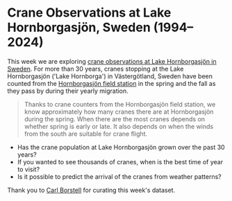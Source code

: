
# Crane Observations at Lake Hornborgasjön, Sweden (1994–2024)

This week we are exploring [crane observations at Lake Hornborgasjön in Sweden](https://www.hornborga.com/naturen/transtatistik/).
For more than 30 years, cranes stopping at the Lake Hornborgasjön ('Lake Hornborga') in Västergötland, Sweden have been counted from the 
[Hornborgasjön field station](https://www.hornborga.com/naturen/tranor/) in the spring and the fall as they pass by during their yearly migration.  

> Thanks to crane counters from the Hornborgasjön field station, we know approximately how many cranes there are at Hornborgasjön during the spring. 
> When there are the most cranes depends on whether spring is early or late. It also depends on when the winds from the south are suitable for crane flight.

- Has the crane population at Lake Hornborgasjön grown over the past 30 years?
- If you wanted to see thousands of cranes, when is the best time of year to visit?
- Is it possible to predict the arrival of the cranes from weather patterns?

Thank you to [Carl Borstell](https://github.com/borstell) for curating this week's dataset.
